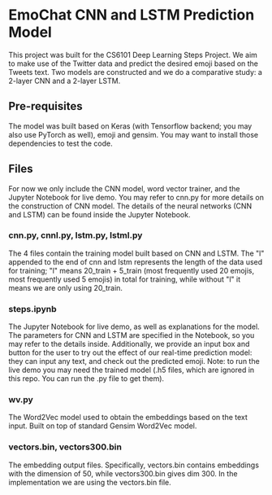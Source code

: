 # EmoChat CNN and LSTM Prediction Model

This project was built for the CS6101 Deep Learning Steps Project. We aim to make use of the Twitter data and predict the desired emoji based on the Tweets text. Two models are constructed and we do a comparative study: a 2-layer CNN and a 2-layer LSTM.

## Pre-requisites

The model was built based on Keras (with Tensorflow backend; you may also use PyTorch as well), emoji and gensim. You may want to install those dependencies to test the code.


## Files

For now we only include the CNN model, word vector trainer, and the Jupyter Notebook for live demo. You may refer to cnn.py for more details on the construction of CNN model. The details of the neural networks (CNN and LSTM) can be found inside the Jupyter Notebook.

### cnn.py, cnnl.py, lstm.py, lstml.py

The 4 files contain the training model built based on CNN and LSTM. The "l" appended to the end of cnn and lstm represents the length of the data used for training; "l" means 20_train + 5_train (most frequently used 20 emojis, most frequently used 5 emojis) in total for training, while without "l" it means we are only using 20_train.

### steps.ipynb

The Jupyter Notebook for live demo, as well as explanations for the model. The parameters for CNN and LSTM are specified in the Notebook, so you may refer to the details inside. Additionally, we provide an input box and button for the user to try out the effect of our real-time prediction model: they can input any text, and check out the predicted emoji. Note: to run the live demo you may need the trained model (.h5 files, which are ignored in this repo. You can run the .py file to get them).

### wv.py

The Word2Vec model used to obtain the embeddings based on the text input. Built on top of standard Gensim Word2Vec model. 

### vectors.bin, vectors300.bin

The embedding output files. Specifically, vectors.bin contains embeddings with the dimension of 50, while vectors300.bin gives dim 300. In the implementation we are using the vectors.bin file.

<!-- ### Break down into end to end tests

Explain what these tests test and why

```
Give an example
```

### And coding style tests

Explain what these tests test and why

```
Give an example
```

## Deployment

Add additional notes about how to deploy this on a live system

## Built With

* [Dropwizard](http://www.dropwizard.io/1.0.2/docs/) - The web framework used
* [Maven](https://maven.apache.org/) - Dependency Management
* [ROME](https://rometools.github.io/rome/) - Used to generate RSS Feeds

## Contributing

Please read [CONTRIBUTING.md](https://gist.github.com/PurpleBooth/b24679402957c63ec426) for details on our code of conduct, and the process for submitting pull requests to us.

## Versioning

We use [SemVer](http://semver.org/) for versioning. For the versions available, see the [tags on this repository](https://github.com/your/project/tags). 

## Authors

* **Billie Thompson** - *Initial work* - [PurpleBooth](https://github.com/PurpleBooth)

See also the list of [contributors](https://github.com/your/project/contributors) who participated in this project.

## License

This project is licensed under the MIT License - see the [LICENSE.md](LICENSE.md) file for details

## Acknowledgments

* Hat tip to anyone whose code was used
* Inspiration
* etc -->
